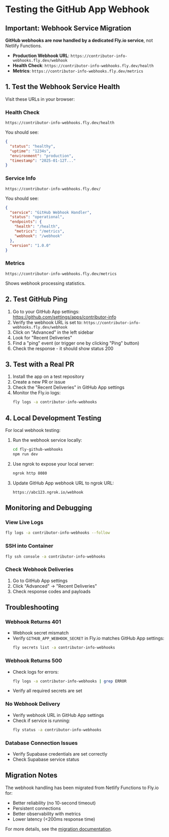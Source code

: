 # Testing the GitHub App Webhook

## Important: Webhook Service Migration

**GitHub webhooks are now handled by a dedicated Fly.io service**, not Netlify Functions.

- **Production Webhook URL**: `https://contributor-info-webhooks.fly.dev/webhook`
- **Health Check**: `https://contributor-info-webhooks.fly.dev/health`
- **Metrics**: `https://contributor-info-webhooks.fly.dev/metrics`

## 1. Test the Webhook Service Health

Visit these URLs in your browser:

### Health Check
```
https://contributor-info-webhooks.fly.dev/health
```

You should see:
```json
{
  "status": "healthy",
  "uptime": "1234s",
  "environment": "production",
  "timestamp": "2025-01-12T..."
}
```

### Service Info
```
https://contributor-info-webhooks.fly.dev/
```

You should see:
```json
{
  "service": "GitHub Webhook Handler",
  "status": "operational",
  "endpoints": {
    "health": "/health",
    "metrics": "/metrics",
    "webhook": "/webhook"
  },
  "version": "1.0.0"
}
```

### Metrics
```
https://contributor-info-webhooks.fly.dev/metrics
```

Shows webhook processing statistics.

## 2. Test GitHub Ping

1. Go to your GitHub App settings: https://github.com/settings/apps/contributor-info
2. Verify the webhook URL is set to: `https://contributor-info-webhooks.fly.dev/webhook`
3. Click on "Advanced" in the left sidebar
4. Look for "Recent Deliveries"
5. Find a "ping" event (or trigger one by clicking "Ping" button)
6. Check the response - it should show status 200

## 3. Test with a Real PR

1. Install the app on a test repository
2. Create a new PR or issue
3. Check the "Recent Deliveries" in GitHub App settings
4. Monitor the Fly.io logs:
   ```bash
   fly logs -a contributor-info-webhooks
   ```

## 4. Local Development Testing

For local webhook testing:

1. Run the webhook service locally:
   ```bash
   cd fly-github-webhooks
   npm run dev
   ```

2. Use ngrok to expose your local server:
   ```bash
   ngrok http 8080
   ```

3. Update GitHub App webhook URL to ngrok URL:
   ```
   https://abc123.ngrok.io/webhook
   ```

## Monitoring and Debugging

### View Live Logs
```bash
fly logs -a contributor-info-webhooks --follow
```

### SSH into Container
```bash
fly ssh console -a contributor-info-webhooks
```

### Check Webhook Deliveries
1. Go to GitHub App settings
2. Click "Advanced" → "Recent Deliveries"
3. Check response codes and payloads

## Troubleshooting

### Webhook Returns 401
- Webhook secret mismatch
- Verify `GITHUB_APP_WEBHOOK_SECRET` in Fly.io matches GitHub App settings:
  ```bash
  fly secrets list -a contributor-info-webhooks
  ```

### Webhook Returns 500
- Check logs for errors:
  ```bash
  fly logs -a contributor-info-webhooks | grep ERROR
  ```
- Verify all required secrets are set

### No Webhook Delivery
- Verify webhook URL in GitHub App settings
- Check if service is running:
  ```bash
  fly status -a contributor-info-webhooks
  ```

### Database Connection Issues
- Verify Supabase credentials are set correctly
- Check Supabase service status

## Migration Notes

The webhook handling has been migrated from Netlify Functions to Fly.io for:
- Better reliability (no 10-second timeout)
- Persistent connections
- Better observability with metrics
- Lower latency (<200ms response time)

For more details, see the [migration documentation](../../docs/migration/github-webhooks-fly-migration.md).